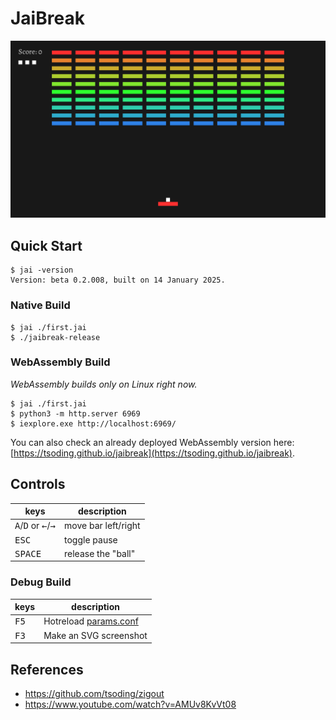 # JaiBreak

[![thumbnail](./img/thumbnail.png)](https://tsoding.github.io/jaibreak)

## Quick Start

```console
$ jai -version
Version: beta 0.2.008, built on 14 January 2025.
```

### Native Build

```console
$ jai ./first.jai
$ ./jaibreak-release
```

### WebAssembly Build

*WebAssembly builds only on Linux right now.*

```console
$ jai ./first.jai
$ python3 -m http.server 6969
$ iexplore.exe http://localhost:6969/
```

You can also check an already deployed WebAssembly version here: [https://tsoding.github.io/jaibreak](https://tsoding.github.io/jaibreak).

## Controls

|keys|description|
|---|---|
|<kbd>A</kbd>/<kbd>D</kbd> or <kbd>←</kbd>/<kbd>→</kbd>|move bar left/right|
|<kbd>ESC</kbd>|toggle pause|
|<kbd>SPACE</kbd>|release the "ball"|

### Debug Build

|keys|description|
|---|---|
|<kbd>F5</kbd>|Hotreload [params.conf](params.conf)|
|<kbd>F3</kbd>|Make an SVG screenshot|

## References

- https://github.com/tsoding/zigout
- https://www.youtube.com/watch?v=AMUv8KvVt08
